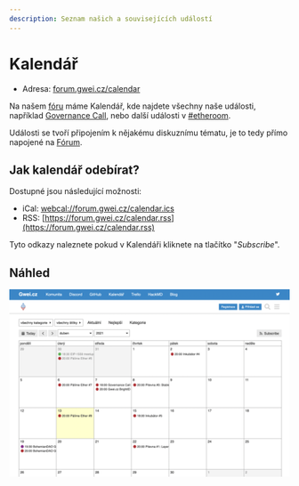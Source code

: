 ```yaml
---
description: Seznam našich a souvisejících událostí
---
```


# Kalendář

* Adresa: [forum.gwei.cz/calendar](https://forum.gwei.cz/calendar)

Na našem [fóru](../komunikacni-kanaly/forum.md) máme Kalendář, kde najdete všechny naše události, například [Governance Call](../council/governance-call/), nebo další události v [\#etheroom](../udalosti/etheroom/).

Události se tvoří připojením k nějakému diskuznímu tématu, je to tedy přímo napojené na [Fórum](../komunikacni-kanaly/forum.md).

## Jak kalendář odebírat?

Dostupné jsou následující možnosti:

* iCal: [webcal://forum.gwei.cz/calendar.ics](webcal://forum.gwei.cz/calendar.ics)
* RSS: [https://forum.gwei.cz/calendar.rss](https://forum.gwei.cz/calendar.rss)

Tyto odkazy naleznete pokud v Kalendáři kliknete na tlačítko "_Subscribe_".

## Náhled

![](../.gitbook/assets/forum-kalendar-screen.png)

